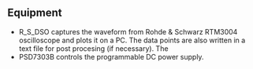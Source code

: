 ## Equipment
* R_S_DSO captures the waveform from Rohde & Schwarz RTM3004 oscilloscope and plots it on a PC. The data points are also written in a text file for post procesing (if necessary). The 
* PSD7303B controls the programmable DC power supply. 